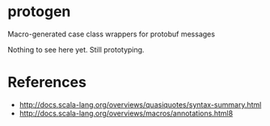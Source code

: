 # protogen
Macro-generated case class wrappers for protobuf messages

Nothing to see here yet. Still prototyping.

# References 
* http://docs.scala-lang.org/overviews/quasiquotes/syntax-summary.html
* http://docs.scala-lang.org/overviews/macros/annotations.html8
